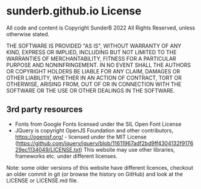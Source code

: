 # sunderb.github.io License
All code and content is Copyright SunderB 2022 All Rights Reserved, unless otherwise stated.

THE SOFTWARE IS PROVIDED "AS IS", WITHOUT WARRANTY OF ANY KIND,
EXPRESS OR IMPLIED, INCLUDING BUT NOT LIMITED TO THE WARRANTIES OF
MERCHANTABILITY, FITNESS FOR A PARTICULAR PURPOSE AND
NONINFRINGEMENT. IN NO EVENT SHALL THE AUTHORS OR COPYRIGHT HOLDERS BE
LIABLE FOR ANY CLAIM, DAMAGES OR OTHER LIABILITY, WHETHER IN AN ACTION
OF CONTRACT, TORT OR OTHERWISE, ARISING FROM, OUT OF OR IN CONNECTION
WITH THE SOFTWARE OR THE USE OR OTHER DEALINGS IN THE SOFTWARE.

## 3rd party resources
* Fonts from Google Fonts licensed under the SIL Open Font License
* JQuery is copyright OpenJS Foundation and other contributors, https://openjsf.org/ -
  licensed under the MIT License (https://github.com/jquery/jquery/blob/11611967adf2bd9ff4304132f917629ec1134049/LICENSE.txt)
This website may use other libraries, frameworks etc. under different licenses.

Note: some older versions of this website have different licences, checkout an older
commit in git (or browse the history on GitHub) and look at the LICENSE or LICENSE.md file.
